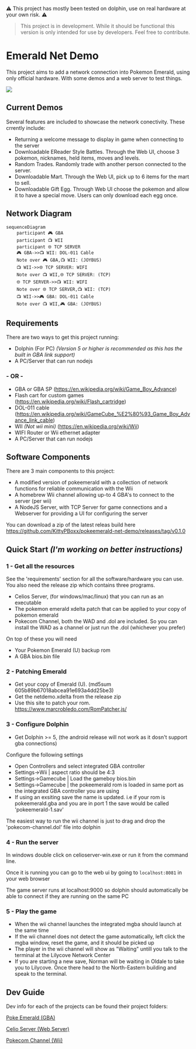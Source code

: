 ⚠️ This project has mostly been tested on dolphin, use on real hardware at your own risk.  ⚠️

> This project is in development. While it should be functional this version is only intended for use by developers. Feel free to contribute. 

# Emerald Net Demo

This project aims to add a network connection into Pokemon Emerald, using only official hardware. With some demos and a web server to test things.

![](examples.png)

## Current Demos

Several features are included to showcase the network conectivity. These crrently include:

- Returning a welcome message to display in game when connecting to the server
- Downloadable EReader Style Battles. Through the Web UI, choose 3 pokemon, nicknames, held items, moves and levels.
- Random Trades. Randomly trade with another person connected to the server.
- Downloadable Mart. Through the Web UI, pick up to 6 items for the mart to sell.
- Downloadable Gift Egg. Through Web UI choose the pokemon and allow it to have a special move. Users can only download each egg once. 

## Network Diagram

```mermaid
sequenceDiagram
    participant 🎮 GBA
    participant 📺 WII
    participant 🌐 TCP SERVER
    🎮 GBA->>📺 WII: DOL-011 Cable
    Note over 🎮 GBA,📺 WII: (JOYBUS)
    📺 WII->>🌐 TCP SERVER: WIFI
    Note over 📺 WII,🌐 TCP SERVER: (TCP)
    🌐 TCP SERVER->>📺 WII: WIFI
    Note over 🌐 TCP SERVER,📺 WII: (TCP)
    📺 WII->>🎮 GBA: DOL-011 Cable
    Note over 📺 WII,🎮 GBA: (JOYBUS)
```


## Requirements

There are two ways to get this project running:

- Dolphin (For PC) *(Version 5 or higher is recommended as this has the built in GBA link support)*  
- A PC/Server that can run nodejs 

### - OR -

- GBA or GBA SP (https://en.wikipedia.org/wiki/Game_Boy_Advance)
- Flash cart for custom games (https://en.wikipedia.org/wiki/Flash_cartridge)
- DOL-011 cable (https://en.wikipedia.org/wiki/GameCube_%E2%80%93_Game_Boy_Advance_link_cable)
- WII *(Not wii mini)* (https://en.wikipedia.org/wiki/Wii)
- WIFI Router or Wii ethernet adapter
- A PC/Server that can run nodejs 

## Software Components

There are 3 main components to this project:

- A modified version of pokeemerald with a collection of network functions for reliable communication with the Wii
- A homebrew Wii channel allowing up-to 4 GBA's to connect to the server (per wii)
- A NodeJS Server, with TCP Server for game connections and a Webserver for providing a UI for configuring the server

You can download a zip of the latest releas build here https://github.com/KittyPBoxx/pokeemerald-net-demo/releases/tag/v0.1.0

## Quick Start *(I'm working on better instructions)*

### 1 - Get all the resources

See the 'requirements' section for all the software/hardware you can use. You also need the release zip which contains three programs.

- Celios Server, (for windows/mac/linux) that you can run as an executable
- The pokemon emerald xdelta patch that can be applied to your copy of pokemon emerald
- Pokecom Channel, both the WAD and .dol are included. So you can install the WAD as a channel or just run the .dol (whichever you prefer)

On top of these you will need

- Your Pokemon Emerald (U) backup rom
- A GBA bios.bin file

### 2 - Patching Emerald

- Get your copy of Emerald (U). (md5sum 605b89b67018abcea91e693a4dd25be3) 
- Get the netdemo.xdelta from the release zip
- Use this site to patch your rom. https://www.marcrobledo.com/RomPatcher.js/

### 3 - Configure Dolphin 

  - Get Dolphin >= 5, (the android release will not work as it dosn't support gba connections)

Configure the following settings

  - Open Controllers and select integrated GBA controller
  - Settings->Wii | aspect ratio should be 4:3
  - Settings->Gamecube | Load the gameboy bios.bin  
  - Settings->Gamecube | the pokeemerald rom is loaded in same port as the integrated GBA controller you are using
  - If using an exsiting save the name is updated. i.e if your rom is pokeemerald.gba and you are in port 1 the save would be called 'pokeemerald-1.sav'

The easiest way to run the wii channel is just to drag and drop the 'pokecom-channel.dol' file into dolphin 

### 4 - Run the server

In windows double click on celioserver-win.exe or run it from the command line.

Once it is running you can go to the web ui by going to `localhost:8081` in your web browser

The game server runs at localhost:9000 so dolphin should automatically be able to connect if they are running on the same PC

### 5 - Play the game
  
* When the wii channel launches the integrated mgba should launch at the same time
* If the wii channel does not detect the game automatically, left click the mgba window, reset the game, and it should be picked up
* The player in the wii channel will show as "Waiting" untill you talk to the terminal at the Lilycove Network Center
* If you are starting a new save, Norman will be waiting in Oldale to take you to Lilycove. Once there head to the North-Eastern building and speak to the terminal.

## Dev Guide 

Dev info for each of the projects can be found their project folders:

[Poke Emerald (GBA)](pokeemerald/README.md)

[Celio Server (Web Server)](CelioServer/README.md)

[Pokecom Channel (Wii)](PokecomChannel/README.md)

